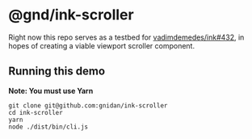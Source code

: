 # @gnd/ink-scroller

Right now this repo serves as a testbed for
[vadimdemedes/ink#432](https://github.com/vadimdemedes/ink/issues/432), in
hopes of creating a viable viewport scroller component.

## Running this demo

**Note: You must use Yarn**

```console
git clone git@github.com:gnidan/ink-scroller
cd ink-scroller
yarn
node ./dist/bin/cli.js
```
